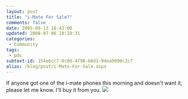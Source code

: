 ```yaml
---
layout: post
title: "i-Mate For Sale?"
comments: false
date: 2005-09-13 16:43:00
updated: 2008-07-06 10:18:31
categories:
 - Community
tags:
 - pdc
subtext-id: 154e6cc7-0c0d-4f98-b8d1-9dea9090c2c7
alias: /blog/post/i-Mate-For-Sale.aspx
---
```



If anyone got one of the i-mate phones this morning and doesn't want it, please let me know. I'll buy it from you. ![](/Files/smile1.gif)
